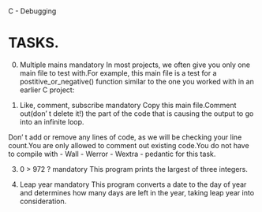 #
C - Debugging

# TASKS.

0. Multiple mains mandatory In most projects, we often give you only one main file to test with.For example, this main file is a test for a postitive_or_negative() function similar to the one you worked with in an earlier C project:

1. Like, comment, subscribe mandatory Copy this main file.Comment out(don’ t delete it!) the part of the code that is causing the output to go into an infinite loop.

Don’ t add or remove any lines of code, as we will be checking your line count.You are only allowed to comment out existing code.You do not have to compile with - Wall - Werror - Wextra - pedantic for this task.

3. 0 > 972 ? mandatory This program prints the largest of three integers.

4. Leap year mandatory This program converts a date to the day of year and determines how many days are left in the year, taking leap year into consideration.
